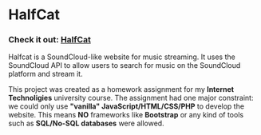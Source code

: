 # HalfCat

### Check it out: [HalfCat](http://halfcat.herokuapp.com/)

Halfcat is a SoundCloud-like website for music streaming. It uses the SoundCloud API to allow users to search for music on the SoundCloud platform and stream it.

This project was created as a homework assignment for my **Internet Technoligies** university course. The assignment had one major constraint: we could only use **"vanilla" JavaScript/HTML/CSS/PHP** to develop the website. This means **NO** frameworks like **Bootstrap** or any kind of tools such as **SQL/No-SQL databases** were allowed.
